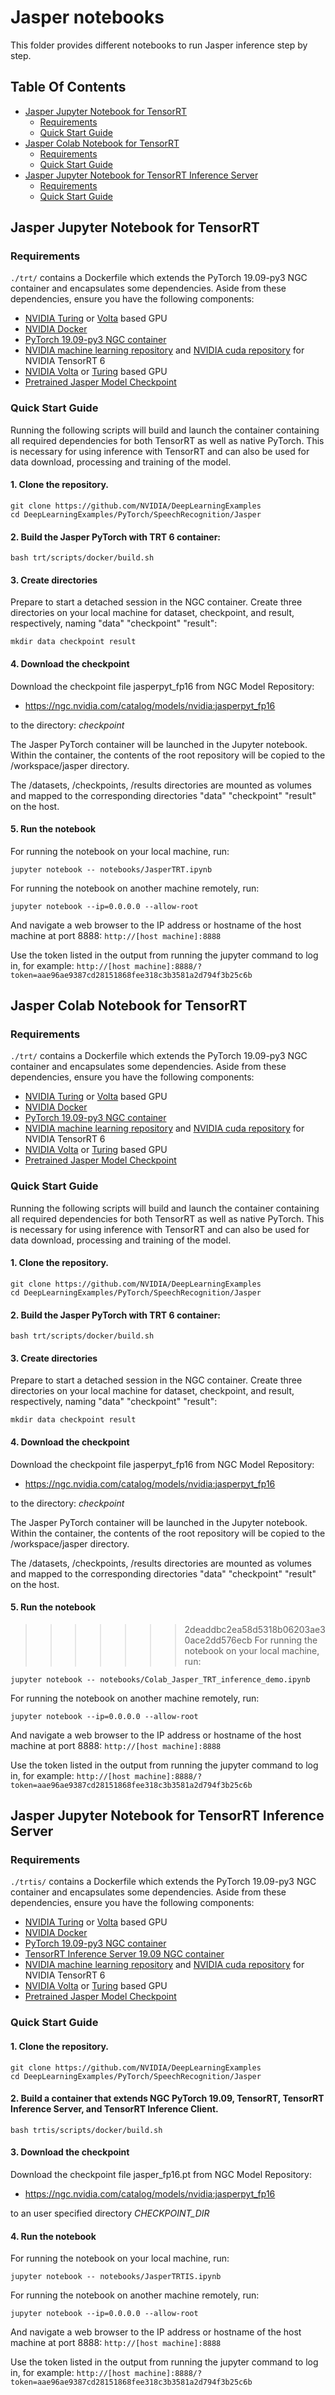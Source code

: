 # Jasper notebooks

This folder provides different notebooks to run Jasper inference step by step. 

## Table Of Contents

- [Jasper Jupyter Notebook for TensorRT](#jasper-jupyter-notebook-for-tensorrt)
   * [Requirements](#requirements)
    * [Quick Start Guide](#quick-start-guide)
- [Jasper Colab Notebook for TensorRT](#jasper-colab-notebook-for-tensorrt)
   * [Requirements](#requirements)
    * [Quick Start Guide](#quick-start-guide)
- [Jasper Jupyter Notebook for TensorRT Inference Server](#jasper-colab-notebook-for-tensorrt-inference-server)
   * [Requirements](#requirements)
    * [Quick Start Guide](#quick-start-guide)

## Jasper Jupyter Notebook for TensorRT
### Requirements

`./trt/` contains a Dockerfile which extends the PyTorch 19.09-py3 NGC container and encapsulates some dependencies. Aside from these dependencies, ensure you have the following components:

* [NVIDIA Turing](https://www.nvidia.com/en-us/geforce/turing/) or [Volta](https://www.nvidia.com/en-us/data-center/volta-gpu-architecture/) based GPU    
* [NVIDIA Docker](https://github.com/NVIDIA/nvidia-docker)
* [PyTorch 19.09-py3 NGC container](https://ngc.nvidia.com/catalog/containers/nvidia:pytorch)
* [NVIDIA machine learning repository](https://developer.download.nvidia.com/compute/machine-learning/repos/ubuntu1804/x86_64/nvidia-machine-learning-repo-ubuntu1804_1.0.0-1_amd64.deb) and [NVIDIA cuda repository](https://developer.download.nvidia.com/compute/cuda/repos/ubuntu1804/x86_64/cuda-repo-ubuntu1804_10.1.243-1_amd64.deb) for NVIDIA TensorRT 6
* [NVIDIA Volta](https://www.nvidia.com/en-us/data-center/volta-gpu-architecture/) or [Turing](https://www.nvidia.com/en-us/geforce/turing/) based GPU
* [Pretrained Jasper Model Checkpoint](https://ngc.nvidia.com/catalog/models/nvidia:jasperpyt_fp16)

### Quick Start Guide

Running the following scripts will build and launch the container containing all required dependencies for both TensorRT as well as native PyTorch. This is necessary for using inference with TensorRT and can also be used for data download, processing and training of the model.

#### 1. Clone the repository.

```
git clone https://github.com/NVIDIA/DeepLearningExamples
cd DeepLearningExamples/PyTorch/SpeechRecognition/Jasper
```

#### 2. Build the Jasper PyTorch with TRT 6 container:

```
bash trt/scripts/docker/build.sh
```

#### 3. Create directories
Prepare to start a detached session in the NGC container.
Create three directories on your local machine for dataset, checkpoint, and result, respectively, naming "data" "checkpoint" "result":

```
mkdir data checkpoint result
```

#### 4. Download the checkpoint
Download the checkpoint file jasperpyt_fp16 from NGC Model Repository:  
- https://ngc.nvidia.com/catalog/models/nvidia:jasperpyt_fp16

to the directory: _checkpoint_

The Jasper PyTorch container will be launched in the Jupyter notebook. Within the container, the contents of the root repository will be copied to the /workspace/jasper directory.

The /datasets, /checkpoints, /results directories are mounted as volumes and mapped to the corresponding directories "data" "checkpoint" "result" on the host.

#### 5. Run the notebook

For running the notebook on your local machine, run:

```
jupyter notebook -- notebooks/JasperTRT.ipynb
```

For running the notebook on another machine remotely, run:

```
jupyter notebook --ip=0.0.0.0 --allow-root
```

And navigate a web browser to the IP address or hostname of the host machine at port 8888: `http://[host machine]:8888`

Use the token listed in the output from running the jupyter command to log in, for example: `http://[host machine]:8888/?token=aae96ae9387cd28151868fee318c3b3581a2d794f3b25c6b`



## Jasper Colab Notebook for TensorRT
### Requirements

`./trt/` contains a Dockerfile which extends the PyTorch 19.09-py3 NGC container and encapsulates some dependencies. Aside from these dependencies, ensure you have the following components:

* [NVIDIA Turing](https://www.nvidia.com/en-us/geforce/turing/) or [Volta](https://www.nvidia.com/en-us/data-center/volta-gpu-architecture/) based GPU    
* [NVIDIA Docker](https://github.com/NVIDIA/nvidia-docker)
* [PyTorch 19.09-py3 NGC container](https://ngc.nvidia.com/catalog/containers/nvidia:pytorch)
* [NVIDIA machine learning repository](https://developer.download.nvidia.com/compute/machine-learning/repos/ubuntu1804/x86_64/nvidia-machine-learning-repo-ubuntu1804_1.0.0-1_amd64.deb) and [NVIDIA cuda repository](https://developer.download.nvidia.com/compute/cuda/repos/ubuntu1804/x86_64/cuda-repo-ubuntu1804_10.1.243-1_amd64.deb) for NVIDIA TensorRT 6
* [NVIDIA Volta](https://www.nvidia.com/en-us/data-center/volta-gpu-architecture/) or [Turing](https://www.nvidia.com/en-us/geforce/turing/) based GPU
* [Pretrained Jasper Model Checkpoint](https://ngc.nvidia.com/catalog/models/nvidia:jasperpyt_fp16)

### Quick Start Guide

Running the following scripts will build and launch the container containing all required dependencies for both TensorRT as well as native PyTorch. This is necessary for using inference with TensorRT and can also be used for data download, processing and training of the model.

#### 1. Clone the repository.

```
git clone https://github.com/NVIDIA/DeepLearningExamples
cd DeepLearningExamples/PyTorch/SpeechRecognition/Jasper
```

#### 2. Build the Jasper PyTorch with TRT 6 container:

```
bash trt/scripts/docker/build.sh
```

#### 3. Create directories
Prepare to start a detached session in the NGC container.
Create three directories on your local machine for dataset, checkpoint, and result, respectively, naming "data" "checkpoint" "result":

```
mkdir data checkpoint result
```

#### 4. Download the checkpoint
Download the checkpoint file jasperpyt_fp16 from NGC Model Repository:  
- https://ngc.nvidia.com/catalog/models/nvidia:jasperpyt_fp16

to the directory: _checkpoint_

The Jasper PyTorch container will be launched in the Jupyter notebook. Within the container, the contents of the root repository will be copied to the /workspace/jasper directory.

The /datasets, /checkpoints, /results directories are mounted as volumes and mapped to the corresponding directories "data" "checkpoint" "result" on the host.

#### 5. Run the notebook

>>>>>>> 2deaddbc2ea58d5318b06203ae30ace2dd576ecb
For running the notebook on your local machine, run:

```
jupyter notebook -- notebooks/Colab_Jasper_TRT_inference_demo.ipynb
```

For running the notebook on another machine remotely, run:

```
jupyter notebook --ip=0.0.0.0 --allow-root
```

And navigate a web browser to the IP address or hostname of the host machine at port 8888: `http://[host machine]:8888`

Use the token listed in the output from running the jupyter command to log in, for example: `http://[host machine]:8888/?token=aae96ae9387cd28151868fee318c3b3581a2d794f3b25c6b`



## Jasper Jupyter Notebook for TensorRT Inference Server
### Requirements

`./trtis/` contains a Dockerfile which extends the PyTorch 19.09-py3 NGC container and encapsulates some dependencies. Aside from these dependencies, ensure you have the following components:

* [NVIDIA Turing](https://www.nvidia.com/en-us/geforce/turing/) or [Volta](https://www.nvidia.com/en-us/data-center/volta-gpu-architecture/) based GPU    
* [NVIDIA Docker](https://github.com/NVIDIA/nvidia-docker)
* [PyTorch 19.09-py3 NGC container](https://ngc.nvidia.com/catalog/containers/nvidia:pytorch)
* [TensorRT Inference Server 19.09 NGC container](https://ngc.nvidia.com/catalog/containers/nvidia:tensorrtserver)
* [NVIDIA machine learning repository](https://developer.download.nvidia.com/compute/machine-learning/repos/ubuntu1804/x86_64/nvidia-machine-learning-repo-ubuntu1804_1.0.0-1_amd64.deb) and [NVIDIA cuda repository](https://developer.download.nvidia.com/compute/cuda/repos/ubuntu1804/x86_64/cuda-repo-ubuntu1804_10.1.243-1_amd64.deb) for NVIDIA TensorRT 6
* [NVIDIA Volta](https://www.nvidia.com/en-us/data-center/volta-gpu-architecture/) or [Turing](https://www.nvidia.com/en-us/geforce/turing/) based GPU
* [Pretrained Jasper Model Checkpoint](https://ngc.nvidia.com/catalog/models/nvidia:jasperpyt_fp16)

### Quick Start Guide


#### 1. Clone the repository.

```
git clone https://github.com/NVIDIA/DeepLearningExamples
cd DeepLearningExamples/PyTorch/SpeechRecognition/Jasper
```

#### 2. Build a container that extends NGC PyTorch 19.09, TensorRT, TensorRT Inference Server, and TensorRT Inference Client.

```
bash trtis/scripts/docker/build.sh
```

#### 3. Download the checkpoint
Download the checkpoint file jasper_fp16.pt from NGC Model Repository:  
- https://ngc.nvidia.com/catalog/models/nvidia:jasperpyt_fp16

to an user specified directory _CHECKPOINT_DIR_

#### 4. Run the notebook

For running the notebook on your local machine, run:

```
jupyter notebook -- notebooks/JasperTRTIS.ipynb
```

For running the notebook on another machine remotely, run:

```
jupyter notebook --ip=0.0.0.0 --allow-root
```

And navigate a web browser to the IP address or hostname of the host machine at port 8888: `http://[host machine]:8888`

Use the token listed in the output from running the jupyter command to log in, for example: `http://[host machine]:8888/?token=aae96ae9387cd28151868fee318c3b3581a2d794f3b25c6b`
